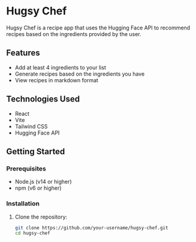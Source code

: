 # Hugsy Chef

Hugsy Chef is a recipe app that uses the Hugging Face API to recommend recipes based on the ingredients provided by the user.

## Features

- Add  at least 4 ingredients to your list
- Generate recipes based on the ingredients you have
- View recipes in markdown format

## Technologies Used

- React
- Vite
- Tailwind CSS
- Hugging Face API

## Getting Started

### Prerequisites

- Node.js (v14 or higher)
- npm (v6 or higher)

### Installation

1. Clone the repository:

   ```sh
   git clone https://github.com/your-username/hugsy-chef.git
   cd hugsy-chef